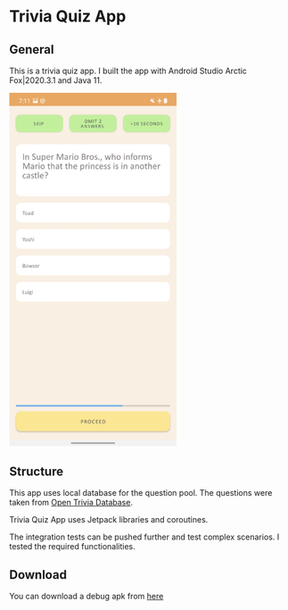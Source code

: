 # Trivia Quiz App


## General
This is a trivia quiz app. I built the app with Android Studio Arctic Fox|2020.3.1 and Java 11.

<img src="docs/screen_shot.jpg" width="300" />

## Structure

This app uses local database for the question pool. The questions were taken from
[Open Trivia Database](https://opentdb.com/api_config.php).

Trivia Quiz App uses Jetpack libraries and coroutines.

The integration tests can be pushed further and test complex scenarios. I tested the required 
functionalities.


## Download

You can download a debug apk from [here](https://www.dropbox.com/s/eekz804k3ls43bu/app-debug.apk?dl=0)


